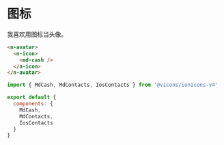 # 图标

我喜欢用图标当头像。

```html
<n-avatar>
  <n-icon>
    <md-cash />
  </n-icon>
</n-avatar>
```

```js
import { MdCash, MdContacts, IosContacts } from '@vicons/ionicons-v4'

export default {
  components: {
    MdCash,
    MdContacts,
    IosContacts
  }
}
```
